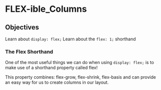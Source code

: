 # FLEX-ible_Columns

## Objectives
Learn about ```display: flex;```
Learn about the ```flex: 1;``` shorthand 
### **The Flex Shorthand**

One of the most useful things we can do when using `display: flex;` is to make use of a shorthand property called flex!

This property combines: flex-grow, flex-shrink, flex-basis and can provide an easy way for us to create columns in our layout.
